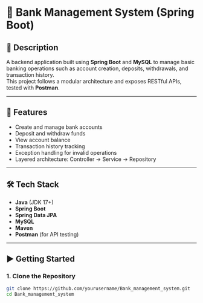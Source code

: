 # 🏦 Bank Management System (Spring Boot)

## 📌 Description
A backend application built using **Spring Boot** and **MySQL** to manage basic banking operations such as account creation, deposits, withdrawals, and transaction history.  
This project follows a modular architecture and exposes RESTful APIs, tested with **Postman**.

---

## 🚀 Features
- Create and manage bank accounts
- Deposit and withdraw funds
- View account balance
- Transaction history tracking
- Exception handling for invalid operations
- Layered architecture: Controller → Service → Repository

---

## 🛠 Tech Stack
- **Java** (JDK 17+)
- **Spring Boot**
- **Spring Data JPA**
- **MySQL**
- **Maven**
- **Postman** (for API testing)

---

## ▶ Getting Started

### 1. Clone the Repository
```bash
git clone https://github.com/yourusername/Bank_management_system.git
cd Bank_management_system
